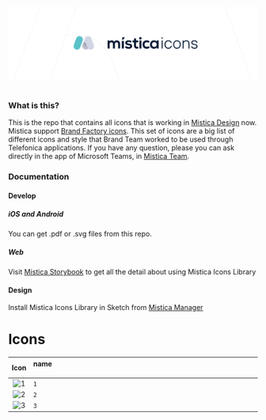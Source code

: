 <br/><br/>![Mistica Icons](.github/resources/misticaicons-logo.png)<br/><br/>
### What is this?
This is the repo that contains all icons that is working in [Mistica Design](https://github.com/Telefonica/mistica-design) now.
Mistica support [Brand Factory icons](https://brandfactory.telefonica.com/document/1086#/nuestra-identidad/iconos). This set of icons are a big list of different icons and style that Brand Team worked to be used through Telefonica applications.
If you have any question, please you can ask directly in the app of Microsoft Teams, in [Mistica Team](https://teams.microsoft.com/l/team/19%3ad2e3607a32ec411b8bf492f43cd0fe0c%40thread.tacv2/conversations?groupId=e265fe99-929f-45d1-8154-699649674a40&tenantId=9744600e-3e04-492e-baa1-25ec245c6f10).
### Documentation
#### Develop
##### iOS and Android
You can get .pdf or .svg files from this repo.
##### Web
Visit [Mistica Storybook](https://mistica-web.now.sh/?path=/story/icons-mistica-icons--catalog) to get all the detail about using Mistica Icons Library
#### Design
Install Mistica Icons Library in Sketch from [Mistica Manager](https://telefonica.github.io/mistica/docs/design/start-using)
# Icons 
| Icon | name 　　　　　　　　　　　　　　　　　　　　　　　　　　　　　　　　　　　　　 | SVG | PDF |
| :-: | :- | :-: | :-: |
| ![1](icons/default/1.svg) | `1`  |  [.svg](icons/default/1.svg) | [.pdf](icons/default/1.pdf) |  | ![1](icons/o2/1.svg) | `1`  |  [.svg](icons/o2/1.svg) | [.pdf](icons/o2/1.pdf) |  
| ![2](icons/default/2.svg) | `2`  |  [.svg](icons/default/2.svg) | [.pdf](icons/default/2.pdf) |  | ![2](icons/o2/2.svg) | `2`  |  [.svg](icons/o2/2.svg) | [.pdf](icons/o2/2.pdf) |  
| ![3](icons/default/3.svg) | `3`  |  [.svg](icons/default/3.svg) | [.pdf](icons/default/3.pdf) |  | ![3](icons/o2/3.svg) | `3`  |  [.svg](icons/o2/3.svg) | [.pdf](icons/o2/3.pdf) |  
